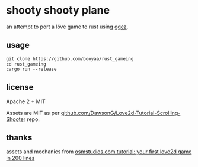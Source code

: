 # shooty shooty plane

an attempt to port a löve game to rust using [ggez](http://ggez.rs/).

## usage

```shell
git clone https://github.com/booyaa/rust_gameing
cd rust_gameing
cargo run --release
```

## license

Apache 2 + MIT

Assets are MIT as per [github.com/DawsonG/Love2d-Tutorial-Scrolling-Shooter](https://github.com/DawsonG/Love2d-Tutorial-Scrolling-Shooter) repo.

## thanks

assets and mechanics from [osmstudios.com tutorial: your first love2d game in 200 lines](http://osmstudios.com/tutorials/your-first-love2d-game-in-200-lines-part-1-of-3)